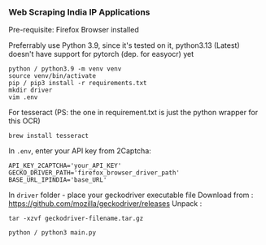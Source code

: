 ### Web Scraping India IP Applications

Pre-requisite: Firefox Browser installed

Preferrably use Python 3.9, since it's tested on it, python3.13 (Latest) doesn't have support for pytorch (dep. for easyocr) yet
```
python / python3.9 -m venv venv
source venv/bin/activate
pip / pip3 install -r requirements.txt
mkdir driver
vim .env
```

For tesseract (PS: the one in requirement.txt is just the python wrapper for this OCR)
```
brew install tesseract
```

In `.env`, enter your API key from 2Captcha:
```
API_KEY_2CAPTCHA='your_API_KEY' 
GECKO_DRIVER_PATH='firefox_browser_driver_path'
BASE_URL_IPINDIA='base_URL'
```

In `driver` folder - place your geckodriver executable file
Download from : https://github.com/mozilla/geckodriver/releases
Unpack : 
```
tar -xzvf geckodriver-filename.tar.gz 
```



```
python / python3 main.py
```